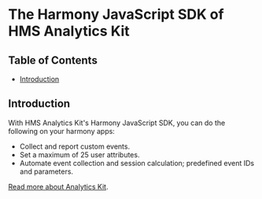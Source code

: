 # The Harmony JavaScript SDK of HMS Analytics Kit

## Table of Contents

* [Introduction](#introduction)

## Introduction

With HMS Analytics Kit's Harmony JavaScript SDK, you can do the following on your harmony apps:

* Collect and report custom events.
* Set a maximum of 25 user attributes.
* Automate event collection and session calculation; predefined event IDs and parameters.

[Read more about Analytics Kit](https://developer.huawei.com/consumer/en/doc/development/HMSCore-Guides/introduction-0000001050745149).
